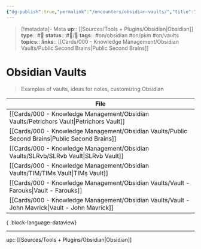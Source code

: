 ```yaml
---
{"dg-publish":true,"permalink":"/encounters/obsidian-vaults/","title":"Obsidian Vaults"}
---
```


> [!metadata]- Meta
> **up**:: [[Sources/Tools + Plugins/Obsidian\|Obsidian]]
> **type**:: #📝 
> **status**:: #📝/🌿 
> **tags**:: #on/obsidian #on/pkm #on/vaults
> **topics**:: 
> **links**:: [[Cards/000 - Knowledge Management/Obsidian Vaults/Public Second Brains\|Public Second Brains]]


# Obsidian Vaults

> Examples of vaults, ideas for notes, customizing Obsidian


| File                                                                                               |
| -------------------------------------------------------------------------------------------------- |
| [[Cards/000 - Knowledge Management/Obsidian Vaults/Petrichors Vault\|Petrichors Vault]]         |
| [[Cards/000 - Knowledge Management/Obsidian Vaults/Public Second Brains\|Public Second Brains]] |
| [[Cards/000 - Knowledge Management/Obsidian Vaults/SLRvb/SLRvb Vault\|SLRvb Vault]]             |
| [[Cards/000 - Knowledge Management/Obsidian Vaults/TIM/TIMs Vault\|TIMs Vault]]                 |
| [[Cards/000 - Knowledge Management/Obsidian Vaults/Vault - Farouks\|Vault - Farouks]]           |
| [[Cards/000 - Knowledge Management/Obsidian Vaults/Vault - John Mavrick\|Vault - John Mavrick]] |

{ .block-language-dataview}

---
up:: [[Sources/Tools + Plugins/Obsidian\|Obsidian]]

